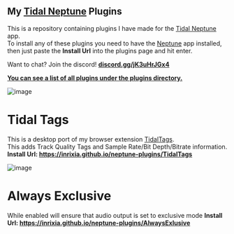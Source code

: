 ## My [Tidal Neptune](https://github.com/uwu/neptune) Plugins

This is a repository containing plugins I have made for the [Tidal Neptune](https://github.com/uwu/neptune) app.  
To install any of these plugins you need to have the [Neptune](https://github.com/uwu/neptune) app installed, then just paste the **Install Url** into the plugins page and hit enter.

Want to chat? Join the discord! **[discord.gg/jK3uHrJGx4](https://discord.gg/jK3uHrJGx4)**

[**You can see a list of all plugins under the plugins directory.**](https://github.com/Inrixia/neptune-plugins/tree/master/plugins)

![image](https://github.com/Inrixia/neptune-plugins/assets/6373693/a997156c-a281-46ec-992a-397a742dd146)

# Tidal Tags

This is a desktop port of my browser extension [TidalTags](https://github.com/Inrixia/TidalTags).  
This adds Track Quality Tags and Sample Rate/Bit Depth/Bitrate information.  
**Install Url: https://inrixia.github.io/neptune-plugins/TidalTags**

![image](https://github.com/Inrixia/neptune-plugins/assets/6373693/aec4adb2-0edb-4441-8509-9a672c824946)

# Always Exclusive

While enabled will ensure that audio output is set to exclusive mode
**Install Url: https://inrixia.github.io/neptune-plugins/AlwaysExlusive**
